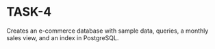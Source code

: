 # TASK-4
Creates an e-commerce database with sample data, queries, a monthly sales view, and an index in PostgreSQL.
